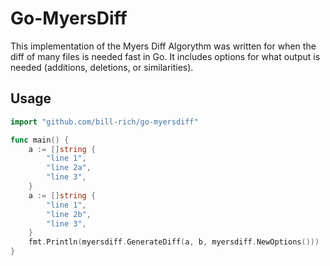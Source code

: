 # Go-MyersDiff
This implementation of the Myers Diff Algorythm was written for when the diff of many files is needed fast in Go. It
includes options for what output is needed (additions, deletions, or similarities).

## Usage
```go
import "github.com/bill-rich/go-myersdiff"

func main() {
	a := []string {
		"line 1",
		"line 2a",
		"line 3",
	}
	a := []string {
		"line 1", 
		"line 2b", 
		"line 3",
	}
	fmt.Println(myersdiff.GenerateDiff(a, b, myersdiff.NewOptions()))
}
```